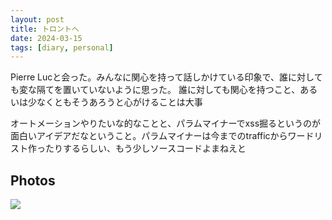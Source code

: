 ```yaml
---
layout: post
title: トロントへ
date: 2024-03-15
tags: [diary, personal]
---
```


Pierre Lucと会った。みんなに関心を持って話しかけている印象で、誰に対しても変な隔てを置いていないように思った。
誰に対しても関心を持つこと、あるいは少なくともそうあろうと心がけることは大事

オートメーションやりたいな的なことと、パラムマイナーでxss掘るというのが面白いアイデアだなということ。パラムマイナーは今までのtrafficからワードリスト作ったりするらしい、もう少しソースコードよまねえと
## Photos
![](https://lh3.googleusercontent.com/lr/AAJ1LKd5EdBIaH9VGF6n_kNjz0sLUerUkfXvOv9fStXVCTz50D2iXqOwmpqrGbM5Ic0-SsNT-liCarNOInW9eO-UTELv4owTAZXjVVcI3vKJ2YBUsx70Gy3uSeihyKtac-KuZWiQt25VUNaGU2FLQhaeecXhdLgew6Ra3RX9aU4dspJExYejj_71nKfUykMVI9q3tYwQFLatYdelT5UbPm7zr7r64d0ZpVJ30hlyOfjZb6XaJ2Q_B_irZyOqecVRMVdpmrNpYSBbPSc2-yd3a_GkNyeed1S3TG0O3pknuvW2SyZK7cOnbHvfyQ1ZcUdyFB4NxZJDZxXb3INMLKP7ozExxAXt-_piWV5bthvFWt31WxzATq4JaSBwO27M9RyVrvoLxMdpvLc1LYg69wgmShOCnJPdpg5kP7VdMGZtrWs_rQIfq43hnsOlDiKQTLit9yaGr0iTq1A3XKkPb3V-7oWtUMyhjIV9D8oDyIiiYzIBzaPBqIqCyCeTQGOcaqp3DvFU3m-I31-KeY4nnkamAxMMcmtvnDIwzvTPlDp6s-MdDhTp3OdHrbbsSCG2KvlSCUTZKTujgUX3nqk61NaDNYQrGAtYPhnseQqfDcYPdQFOqhktdfPfLsn6zIC37bERYKem0xfP3NqZvLtqDVbMAbvCUk_G4GJA0k5--kXGJgVFy_mv9r7SeYU6X5MuCFccOFoWXD8HQHVnPH8NVoT2kNGOe4ZmVSKYTYmEH421zpSvePd3WGbKgRe5wW3b7bmqQHhegQEWPpQhLpgLXQG24P9691VGxgI85L_5Zc7RdwatM-eulFr5Gst76qnmitH_r-ZVkiPXz8hfejtYbWkh_ein9KOHCLI76xgjxDdO7zsiNWUMqp-vvjHRlsPv1XVkfu70DuM5-xzVfDDJheeSAWEdLBBFN3Sbd4mP6YA1OGZGP9tUuMRwyDiHI_qtzlvh-56ru7swnnPFMYaxrnwQ5rC3fu-Iyxc1Eg)
